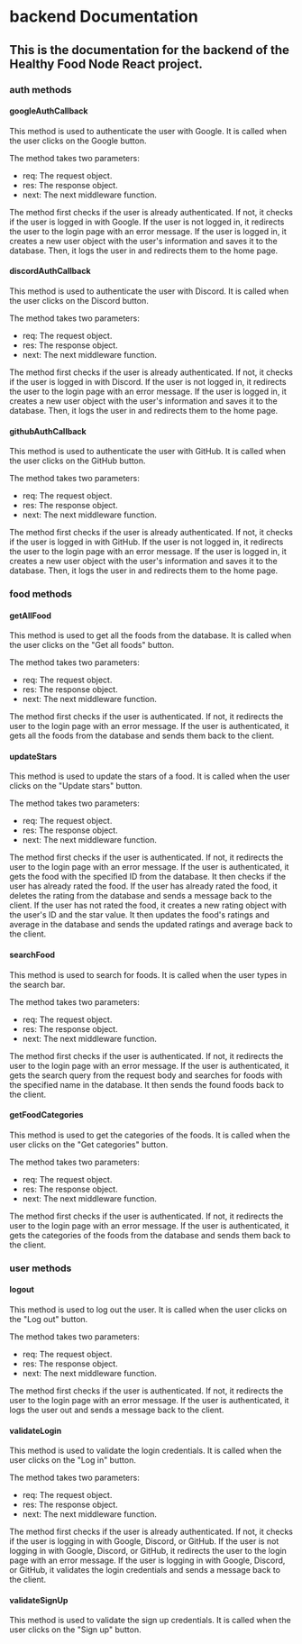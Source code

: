 # backend Documentation

## This is the documentation for the backend of the Healthy Food Node React project.

### auth methods

#### googleAuthCallback

This method is used to authenticate the user with Google. It is called when the user clicks on the Google button.

The method takes two parameters:

- req: The request object.
- res: The response object.
- next: The next middleware function.

The method first checks if the user is already authenticated. If not, it checks if the user is logged in with Google. If the user is not logged in, it redirects the user to the login page with an error message. If the user is logged in, it creates a new user object with the user's information and saves it to the database. Then, it logs the user in and redirects them to the home page.

#### discordAuthCallback

This method is used to authenticate the user with Discord. It is called when the user clicks on the Discord button.

The method takes two parameters:

- req: The request object.
- res: The response object.
- next: The next middleware function.

The method first checks if the user is already authenticated. If not, it checks if the user is logged in with Discord. If the user is not logged in, it redirects the user to the login page with an error message. If the user is logged in, it creates a new user object with the user's information and saves it to the database. Then, it logs the user in and redirects them to the home page.

#### githubAuthCallback

This method is used to authenticate the user with GitHub. It is called when the user clicks on the GitHub button.

The method takes two parameters:

- req: The request object.
- res: The response object.
- next: The next middleware function.

The method first checks if the user is already authenticated. If not, it checks if the user is logged in with GitHub. If the user is not logged in, it redirects the user to the login page with an error message. If the user is logged in, it creates a new user object with the user's information and saves it to the database. Then, it logs the user in and redirects them to the home page.

### food methods

#### getAllFood

This method is used to get all the foods from the database. It is called when the user clicks on the "Get all foods" button.

The method takes two parameters:

- req: The request object.
- res: The response object.
- next: The next middleware function.

The method first checks if the user is authenticated. If not, it redirects the user to the login page with an error message. If the user is authenticated, it gets all the foods from the database and sends them back to the client.

#### updateStars

This method is used to update the stars of a food. It is called when the user clicks on the "Update stars" button.

The method takes two parameters:

- req: The request object.
- res: The response object.
- next: The next middleware function.

The method first checks if the user is authenticated. If not, it redirects the user to the login page with an error message. If the user is authenticated, it gets the food with the specified ID from the database. It then checks if the user has already rated the food. If the user has already rated the food, it deletes the rating from the database and sends a message back to the client. If the user has not rated the food, it creates a new rating object with the user's ID and the star value. It then updates the food's ratings and average in the database and sends the updated ratings and average back to the client.

#### searchFood

This method is used to search for foods. It is called when the user types in the search bar.

The method takes two parameters:

- req: The request object.
- res: The response object.
- next: The next middleware function.

The method first checks if the user is authenticated. If not, it redirects the user to the login page with an error message. If the user is authenticated, it gets the search query from the request body and searches for foods with the specified name in the database. It then sends the found foods back to the client.

#### getFoodCategories

This method is used to get the categories of the foods. It is called when the user clicks on the "Get categories" button.

The method takes two parameters:

- req: The request object.
- res: The response object.
- next: The next middleware function.

The method first checks if the user is authenticated. If not, it redirects the user to the login page with an error message. If the user is authenticated, it gets the categories of the foods from the database and sends them back to the client.

### user methods

#### logout

This method is used to log out the user. It is called when the user clicks on the "Log out" button.

The method takes two parameters:

- req: The request object.
- res: The response object.
- next: The next middleware function.

The method first checks if the user is authenticated. If not, it redirects the user to the login page with an error message. If the user is authenticated, it logs the user out and sends a message back to the client.

#### validateLogin

This method is used to validate the login credentials. It is called when the user clicks on the "Log in" button.

The method takes two parameters:

- req: The request object.
- res: The response object.
- next: The next middleware function.

The method first checks if the user is already authenticated. If not, it checks if the user is logging in with Google, Discord, or GitHub. If the user is not logging in with Google, Discord, or GitHub, it redirects the user to the login page with an error message. If the user is logging in with Google, Discord, or GitHub, it validates the login credentials and sends a message back to the client.

#### validateSignUp

This method is used to validate the sign up credentials. It is called when the user clicks on the "Sign up" button.